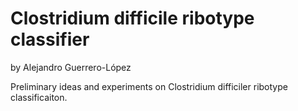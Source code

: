# Clostridium difficile ribotype classifier
by
Alejandro Guerrero-López

Preliminary ideas and experiments on Clostridium difficiler ribotype classificaiton.
